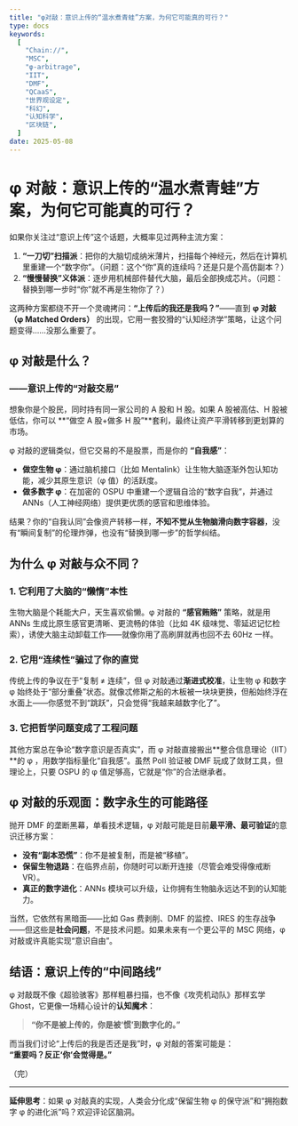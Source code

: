 ```yaml
---
title: "φ对敲：意识上传的“温水煮青蛙”方案，为何它可能真的可行？"
type: docs
keywords:
  [
    "Chain://",
    "MSC",
    "φ-arbitrage",
    "IIT",
    "DMF",
    "QCaaS",
    "世界观设定",
    "科幻",
    "认知科学",
    "区块链",
  ]
date: 2025-05-08
---
```


# **φ 对敲：意识上传的“温水煮青蛙”方案，为何它可能真的可行？**

如果你关注过“意识上传”这个话题，大概率见过两种主流方案：

1. **“一刀切”扫描派**：把你的大脑切成纳米薄片，扫描每个神经元，然后在计算机里重建一个“数字你”。（问题：这个“你”真的连续吗？还是只是个高仿副本？）
2. **“慢慢替换”义体派**：逐步用机械部件替代大脑，最后全部换成芯片。（问题：替换到哪一步时“你”就不再是生物你了？）

这两种方案都绕不开一个灵魂拷问：**“上传后的我还是我吗？”**——直到 **φ 对敲（φ Matched Orders）** 的出现，它用一套狡猾的“认知经济学”策略，让这个问题变得……没那么重要了。

## **φ 对敲是什么？**

### **——意识上传的“对敲交易”**

想象你是个股民，同时持有同一家公司的 A 股和 H 股。如果 A 股被高估、H 股被低估，你可以 **“做空 A 股+做多 H 股”**套利，最终让资产平滑转移到更划算的市场。

φ 对敲的逻辑类似，但它交易的不是股票，而是你的 **“自我感”**：

- **做空生物 φ**：通过脑机接口（比如 Mentalink）让生物大脑逐渐外包认知功能，减少其原生意识（φ 值）的活跃度。
- **做多数字 φ**：在加密的 OSPU 中重建一个逻辑自洽的“数字自我”，并通过 ANNs（人工神经网络）提供更优质的感官和思维体验。

结果？你的“自我认同”会像资产转移一样，**不知不觉从生物脑滑向数字容器**，没有“瞬间复制”的伦理炸弹，也没有“替换到哪一步”的哲学纠结。

## **为什么 φ 对敲与众不同？**

### **1. 它利用了大脑的“懒惰”本性**

生物大脑是个耗能大户，天生喜欢偷懒。φ 对敲的 **“感官贿赂”** 策略，就是用 ANNs 生成比原生感官更清晰、更流畅的体验（比如 4K 级味觉、零延迟记忆检索），诱使大脑主动卸载工作——就像你用了高刷屏就再也回不去 60Hz 一样。

### **2. 它用“连续性”骗过了你的直觉**

传统上传的争议在于“复制 ≠ 连续”，但 φ 对敲通过**渐进式校准**，让生物 φ 和数字 φ 始终处于“部分重叠”状态。就像忒修斯之船的木板被一块块更换，但船始终浮在水面上——你感觉不到“跳跃”，只会觉得“我越来越数字化了”。

### **3. 它把哲学问题变成了工程问题**

其他方案总在争论“数字意识是否真实”，而 φ 对敲直接搬出**整合信息理论（IIT）**的 φ ，用数学指标量化“自我感”。虽然 PoII 验证被 DMF 玩成了敛财工具，但理论上，只要 OSPU 的 φ 值足够高，它就是“你”的合法继承者。

## **φ 对敲的乐观面：数字永生的可能路径**

抛开 DMF 的垄断黑幕，单看技术逻辑，φ 对敲可能是目前**最平滑、最可验证**的意识迁移方案：

- **没有“副本恐慌”**：你不是被复制，而是被“移植”。
- **保留生物退路**：在临界点前，你随时可以断开连接（尽管会难受得像戒断 VR）。
- **真正的数字进化**：ANNs 模块可以升级，让你拥有生物脑永远达不到的认知能力。

当然，它依然有黑暗面——比如 Gas 费剥削、DMF 的监控、IRES 的生存战争——但这些是**社会问题**，不是技术问题。如果未来有一个更公平的 MSC 网络，φ 对敲或许真能实现“意识自由”。

## **结语：意识上传的“中间路线”**

φ 对敲既不像《超验骇客》那样粗暴扫描，也不像《攻壳机动队》那样玄学 Ghost，它更像一场精心设计的**认知魔术**：

> **“你不是被上传的，你是被‘惯’到数字化的。”**

而当我们讨论“上传后的我是否还是我”时，φ 对敲的答案可能是：  
**“重要吗？反正‘你’会觉得是。”**

（完）

---

**延伸思考**：如果 φ 对敲真的实现，人类会分化成“保留生物 φ 的保守派”和“拥抱数字 φ 的进化派”吗？欢迎评论区脑洞。

